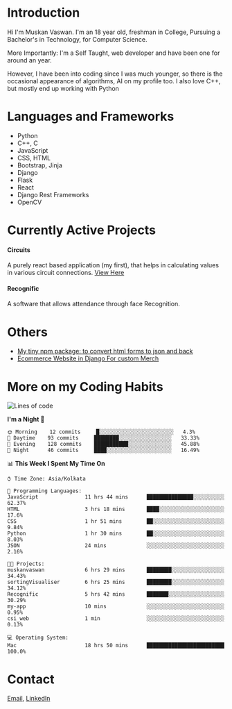 <!-- - I’m currently working on:
&nbsp;&nbsp;&nbsp;&nbsp;&nbsp;&nbsp; *Circuits*[https://muskanvaswan.github.io/circuits] which, as the name suggests,  is a calculator for solving circuits with ease. This is my first React project
#### I’m currently learning : 
&nbsp;&nbsp;&nbsp;&nbsp;&nbsp;&nbsp; React.js
#### Ask me about:
&nbsp;&nbsp;&nbsp;&nbsp;&nbsp;&nbsp; Anything
#### How to reach me:
&nbsp;&nbsp;&nbsp;&nbsp;&nbsp;&nbsp; Email[mailto:muskanvaswan@gmail.com] LinkedIn[https://www.linkedin.com/in/muskan-vaswan?lipi=urn%3Ali%3Apage%3Ad_flagship3_profile_view_base_contact_details%3B%2FQpdlv5fQ12Ru4DkW2TysA%3D%3D]
#### Pronouns:
&nbsp;&nbsp;&nbsp;&nbsp;&nbsp;&nbsp; Her -->

# Introduction
Hi I'm Muskan Vaswan.
I'm an 18 year old,
freshman in College,
Pursuing a Bachelor's in Technology, for Computer Science.

More Importantly: I'm a Self Taught, web developer and have been one for around an year.

However, I have been into coding since I was much younger, so there is the occasional appearance of algorithms, AI on my profile too. I also love C++, but mostly end up working with Python


# Languages and Frameworks

- Python
- C++, C
- JavaScript
- CSS, HTML 
- Bootstrap, Jinja
- Django
- Flask
- React 
- Django Rest Frameworks
- OpenCV

# Currently Active Projects

#### Circuits
A purely react based application (my first), that helps in calculating values in various circuit connections.
[View Here](https://muskanvaswan.github.io/circuits')

#### Recognific
A software that allows attendance through face Recognition.

# Others
- [My tiny npm package: to convert html forms to json and back](https://www.npmjs.com/package/forms-dynamically)
- [Ecommerce Website in Django For custom Merch](https://merch-commerce.herokuapp.com/)

# More on my Coding Habits

<!--START_SECTION:waka-->
![Lines of code](https://img.shields.io/badge/From%20Hello%20World%20I%27ve%20Written-162581%20lines%20of%20code-blue)

**I'm a Night 🦉** 

```text
🌞 Morning    12 commits     █░░░░░░░░░░░░░░░░░░░░░░░░   4.3% 
🌆 Daytime    93 commits     ████████░░░░░░░░░░░░░░░░░   33.33% 
🌃 Evening    128 commits    ███████████░░░░░░░░░░░░░░   45.88% 
🌙 Night      46 commits     ████░░░░░░░░░░░░░░░░░░░░░   16.49%

```


📊 **This Week I Spent My Time On** 

```text
⌚︎ Time Zone: Asia/Kolkata

💬 Programming Languages: 
JavaScript               11 hrs 44 mins      ███████████████░░░░░░░░░░   62.37% 
HTML                     3 hrs 18 mins       ████░░░░░░░░░░░░░░░░░░░░░   17.6% 
CSS                      1 hr 51 mins        ██░░░░░░░░░░░░░░░░░░░░░░░   9.84% 
Python                   1 hr 30 mins        ██░░░░░░░░░░░░░░░░░░░░░░░   8.03% 
JSON                     24 mins             ░░░░░░░░░░░░░░░░░░░░░░░░░   2.16%

🐱‍💻 Projects: 
muskanvaswan             6 hrs 29 mins       ████████░░░░░░░░░░░░░░░░░   34.43% 
sortingVisualiser        6 hrs 25 mins       ████████░░░░░░░░░░░░░░░░░   34.12% 
Recognific               5 hrs 42 mins       ███████░░░░░░░░░░░░░░░░░░   30.29% 
my-app                   10 mins             ░░░░░░░░░░░░░░░░░░░░░░░░░   0.95% 
csi_web                  1 min               ░░░░░░░░░░░░░░░░░░░░░░░░░   0.13%

💻 Operating System: 
Mac                      18 hrs 50 mins      █████████████████████████   100.0%

```


<!--END_SECTION:waka-->

# Contact

[Email](mailto:muskanvaswan@gmail.com), [LinkedIn](https://www.linkedin.com/in/muskan-vaswan?lipi=urn%3Ali%3Apage%3Ad_flagship3_profile_view_base_contact_details%3B%2FQpdlv5fQ12Ru4DkW2TysA%3D%3D)



